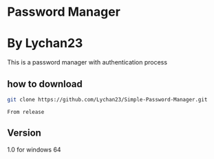 # Password Manager
# By Lychan23
This is a password manager with authentication process 

## how to download
```bash
git clone https://github.com/Lychan23/Simple-Password-Manager.git
```
```
From release
```
## Version
1.0 for windows 64
